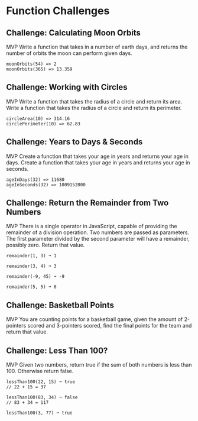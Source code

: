 # Function Challenges

## Challenge: Calculating Moon Orbits

MVP
Write a function that takes in a number of earth days, and returns the number of orbits the moon can perform given days.

```
moonOrbits(54) => 2
moonOrbits(365) => 13.359
```

## Challenge: Working with Circles

MVP
Write a function that takes the radius of a circle and return its area.
Write a function that takes the radius of a circle and return its perimeter.

```
circleArea(10) => 314.16
circlePerimeter(10) => 62.83
```

## Challenge: Years to Days & Seconds

MVP
Create a function that takes your age in years and returns your age in days.
Create a function that takes your age in years and returns your age in seconds.

```
ageInDays(32) => 11680
ageInSeconds(32) => 1009152000
```

## Challenge: Return the Remainder from Two Numbers

MVP
There is a single operator in JavaScript, capable of providing the remainder of a division operation. Two numbers are passed as parameters. The first parameter divided by the second parameter will have a remainder, possibly zero. Return that value.

```
remainder(1, 3) ➞ 1

remainder(3, 4) ➞ 3

remainder(-9, 45) ➞ -9

remainder(5, 5) ➞ 0
```

## Challenge: Basketball Points

MVP
You are counting points for a basketball game, given the amount of 2-pointers scored and 3-pointers scored, find the final points for the team and return that value.

## Challenge: Less Than 100?

MVP
Given two numbers, return true if the sum of both numbers is less than 100. Otherwise return false.

```
lessThan100(22, 15) ➞ true
// 22 + 15 = 37

lessThan100(83, 34) ➞ false
// 83 + 34 = 117

lessThan100(3, 77) ➞ true
```
